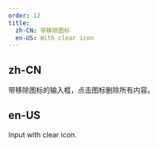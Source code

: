 ```yaml
---
order: 12
title:
  zh-CN: 带移除图标
  en-US: With clear icon
---
```


## zh-CN

带移除图标的输入框，点击图标删除所有内容。

## en-US

Input with clear icon.
